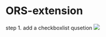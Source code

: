 # ORS-extension

step 1.
add a checkboxlist qusetion
![](https://portal3auat.hktdc.com/faho/ors-extention-guideline/step01.png)
